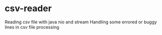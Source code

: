 # csv-reader
Reading csv file with java nio and stream
Handling some errored or buggy lines in csv file processing
